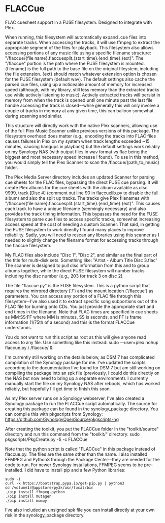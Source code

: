 # FLACCue
FLAC cuesheet support in a FUSE filesystem. Designed to integrate with Plex.

When running, this filesystem will automatically expand .cue files into
separate tracks. When accessing the tracks, it will use ffmpeg to extract
the appropriate segment of the files for playback. This filesystem also
allows accessing portions of any music file using a specific filename
structure:
"/flaccue/{file name}.flaccuesplit.{start_time}.{end_time}.{ext}".
The "/flaccue" portion is the path where the FUSE filesystem is mounted.
{filename} is the full path to the base file on the original fileystem,
including the file extension. {ext} should match whatever extension
option is chosen for the FUSE filesystem (default wav). The default
settings also cache the parsed cue files, using up a noticeable amount
of memory for increased speed (although, with my library, still less
memory than the extracted tracks use while actively listening to music).
Actively extracted tracks will persist in memory from when the track is
opened until one minute past the last file handle accessing the track
is closed--while generally this will only involve a couple of tracks in
memory at any given time, this can balloon somewhat during scanning and
similar.

This structure will directly work with the native Plex scanners, allowing
use of the full Plex Music Scanner unlike previous versions of this
package. The filesystem overhead does matter (e.g., encoding the tracks
into FLAC files causes failures in Plex on my system when track lengths
exceeded ~15 minutes, causing hangups in playback) but the default settings
work reliably on my Synology NAS (with output files in wav format vs flac
being the biggest and most necessary speed increase I found). To use in
this method, you would simply tell the Plex Scanner to scan the
/flaccue/{path_to_music} folder.

The Plex Media Server directory includes an updated Scanner for parsing cue
sheets for the FLAC files, bypassing the direct FUSE cue parsing. It will
create Plex albums for the cue sheets with the album available as disc 9999,
track [Disc #] (comment out line 90 in flaccuelib.py to disable the full
album) and also the split up tracks. The tracks give Plex filenames with
"/flaccue/{file name}.flaccuesplit.{start_time}.{end_time}.{ext}".
This causes each track to have a unique filename (seemingly necessary) and
also provides the track timing information. This bypasses the need for the
FUSE filesystem to parse cue files to access specific tracks, somewhat
increasing access speed at the cost of needing a custom Scanner. That said,
in getting the FUSE filesystem to work directly I found many places to
improve reliability. Sadly, you will need to rescan any libraries using
this scanner as I needed to slightly change the filename format for
accessing tracks through the flaccue filesystem.

My FLAC files also include "Disc 1", "Disc 2", and similar as the final
part of the title for multi-disk sets. Something like:
"Artist - Album Title Disc 3.flac"
The scanner is designed to pull disc information from this and to group
albums together, while the direct FUSE filesystem will number tracks
including the disc number (e.g., 203 for track 3 on disc 2).

The file "flaccue.py" is the FUSE filesystem. This is a python script that
requires the mirrored directory ('/') and the mount location ('/flaccue')
as parameters. You can access any portion of a FLAC file through this
filesystem--I've also used it to extract specific song subportions out of
the FLAC file for burning onto CDs. You just provide the appropriate start
and end times in the filename. Note that FLAC times are specified in cue
sheets as MM:SS:FF where MM is minutes, SS is seconds, and FF is frame
information (1/75th of a second) and this is the format FLACCue understands.

You do not want to run this script as root as this will give anyone read
access to any file. Use something like this instead:
sudo --user=plex nohup flaccue.py / /flaccue/ &


I'm currently still working on the details below, as DSM 7 has complicated
compilation of the Synology package for me. I've updated the scripts
according to the documentation I've found for DSM 7 but am still working
on compiling the package into an spk file (previously, I could do this
directly on the NAS but now need to bring up a separate environment). I
currently manually start the file on my Synology NAS after reboots, which
has worked reliably, but hopefully I'll get time to finish this soon.

As my Plex server runs on a Synology webserver, I've also created a Synology
package to run the FLACCue script automatically. The source for creating this
package can be found in the synology_package directory. You can compile this
with pkgscripts from Synology:
https://github.com/SynologyOpenSource/pkgscripts-ng

After creating the toolkit, you put the FLACCue folder in the "toolkit/source"
directory and run this command from the "toolkit/" directory:
sudo pkgscripts/PkgCreate.py -S -c FLACCue

Note that the python script is called "FLACCue" in this package instead of
flaccue.py. The files are the same other than the name. I also installed
FFMPEG and Python3 through the Package Center--they are needed for the code
to run. For newer Synology installations, FFMPEG seems to be pre-installed.
I did have to install pip and a few Python libraries:
```
sudo -i
curl -k https://bootstrap.pypa.io/get-pip.py | python3
cd /volume1/@appstore/py3k/usr/local/bin
./pip install ffmpeg-python
./pip install mutagen
./pip install numpy
```

I've also included an unsigned spk file you can install directly at your own
risk in the synology_package directory.
